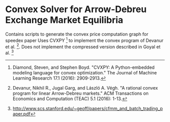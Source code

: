 # Convex Solver for Arrow-Debreu Exchange Market Equilibria

Contains scripts to generate the convex price computation graph for speedex paper
Uses CVXPY [^1] to implement the convex program of Devanur et al. [^2].  Does not implement
the compressed version described in Goyal et al. [^3]

[^1]: Diamond, Steven, and Stephen Boyd. "CVXPY: A Python-embedded modeling language for convex optimization." The Journal of Machine Learning Research 17.1 (2016): 2909-2913.

[^2]: Devanur, Nikhil R., Jugal Garg, and László A. Végh. "A rational convex program for linear Arrow-Debreu markets." ACM Transactions on Economics and Computation (TEAC) 5.1 (2016): 1-13.

[^3]: http://www.scs.stanford.edu/~geoff/papers/cfmm_and_batch_trading_paper.pdf



